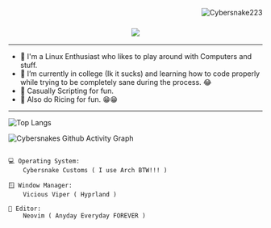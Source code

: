<p align="right"> <img src="https://komarev.com/ghpvc/?username=Cybersnake223&label=Profile%20views&color=0e75b6&size=24&style=flat" alt="Cybersnake223" />
</p>

<h3 align="center">
  <img src="https://readme-typing-svg.herokuapp.com/?font=Righteous&size=60&center=true&vCenter=true&width=2000&height=100&duration=3500&lines=Supp+Fellas!+I'm+Cybersnake+"/>
</h3>

---
- 🔭 I'm a Linux Enthusiast who likes to play around with Computers and stuff.
- 🌱 I’m currently in college (Ik it sucks) and learning how to code properly while trying to be completely sane during the process. 😂
- 🤖 Casually Scripting for fun. 
- 👀 Also do Ricing for fun. 😁😁  
---

![Top Langs](https://github-readme-stats.vercel.app/api/top-langs/?username=Cybersnake223&layout=compact&theme=holi)

![Cybersnakes Github Activity Graph](https://github-readme-activity-graph.vercel.app/graph?username=Cybersnake223&theme=react-dark)


```

💻 Operating System: 
    Cybersnake Customs ( I use Arch BTW!!! )

🪟 Window Manager:
    Vicious Viper ( Hyprland )

📝 Editor:
    Neovim ( Anyday Everyday FOREVER )

```  
